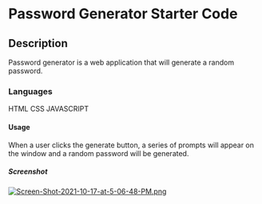 # Password Generator Starter Code

## Description 

Password generator is a web application that will generate a random password.

### Languages

HTML
CSS
JAVASCRIPT

#### Usage

When a user clicks the generate button, a series of prompts will appear on the window and a random password will be generated.

##### Screenshot 

[![Screen-Shot-2021-10-17-at-5-06-48-PM.png](https://i.postimg.cc/rF2Pmxhd/Screen-Shot-2021-10-17-at-5-06-48-PM.png)](https://postimg.cc/Dm5gpJ3F)